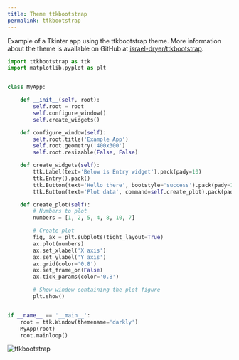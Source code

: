 ```yaml
---
title: Theme ttkbootstrap
permalink: ttkbootstrap
---
```


Example of a Tkinter app using the ttkbootstrap theme. More information about
the theme is available on GitHub at [israel-dryer/ttkbootstrap](https://github.com/israel-dryer/ttkbootstrap).

```python
import ttkbootstrap as ttk
import matplotlib.pyplot as plt


class MyApp:

    def __init__(self, root):
        self.root = root
        self.configure_window()
        self.create_widgets()

    def configure_window(self):
        self.root.title('Example App')
        self.root.geometry('400x300')
        self.root.resizable(False, False)

    def create_widgets(self):
        ttk.Label(text='Below is Entry widget').pack(pady=10)
        ttk.Entry().pack()
        ttk.Button(text='Hello there', bootstyle='success').pack(pady=10)
        ttk.Button(text='Plot data', command=self.create_plot).pack(pady=20)

    def create_plot(self):
        # Numbers to plot
        numbers = [1, 2, 5, 4, 8, 10, 7]

        # Create plot
        fig, ax = plt.subplots(tight_layout=True)
        ax.plot(numbers)
        ax.set_xlabel('X axis')
        ax.set_ylabel('Y axis')
        ax.grid(color='0.8')
        ax.set_frame_on(False)
        ax.tick_params(color='0.8')

        # Show window containing the plot figure
        plt.show()


if __name__ == '__main__':
    root = ttk.Window(themename='darkly')
    MyApp(root)
    root.mainloop()
```

<img src="/pythonic/images/tkinter-ttkbootstrap.png" style="max-width: 400px;" alt="ttkbootstrap">
